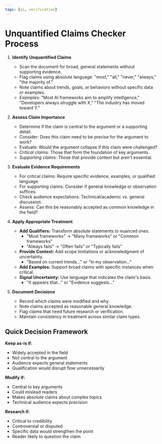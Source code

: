 ```yaml
---
tags: [ai, verification]
---
```

# Unquantified Claims Checker Process

1. **Identify Unquantified Claims**
   - Scan the document for broad, general statements without supporting evidence.
   - Flag claims using absolute language: "most," "all," "never," "always," "the majority of."
   - Note claims about trends, goals, or behaviors without specific data or examples.
   - *Examples:* "Most AI frameworks aim to amplify intelligence," "Developers always struggle with X," "The industry has moved toward Y."

2. **Assess Claim Importance**
   - Determine if the claim is central to the argument or a supporting detail.
   - Consider: Does this claim need to be precise for the argument to work?
   - Evaluate: Would the argument collapse if this claim were challenged?
   - *Critical claims:* Those that form the foundation of key arguments.
   - *Supporting claims:* Those that provide context but aren't essential.

3. **Evaluate Evidence Requirements**
   - For critical claims: Require specific evidence, examples, or qualified language.
   - For supporting claims: Consider if general knowledge or observation suffices.
   - Check audience expectations: Technical/academic vs. general discussion.
   - Assess: Can this be reasonably accepted as common knowledge in the field?

4. **Apply Appropriate Treatment**
   - **Add Qualifiers:** Transform absolute statements to nuanced ones.
     - "Most frameworks" → "Many frameworks" or "Common frameworks"
     - "Always fails" → "Often fails" or "Typically fails"
   - **Provide Context:** Add scope limitations or acknowledgment of uncertainty.
     - "Based on current trends..." or "In my observation..."
   - **Add Examples:** Support broad claims with specific instances when critical.
   - **Signal Uncertainty:** Use language that indicates the claim's basis.
     - "It appears that..." or "Evidence suggests..."

5. **Document Decisions**
   - Record which claims were modified and why.
   - Note claims accepted as reasonable general knowledge.
   - Flag claims that need future research or verification.
   - Maintain consistency in treatment across similar claim types.

## Quick Decision Framework

**Keep as-is if:**
- Widely accepted in the field
- Not central to the argument
- Audience expects general statements
- Qualification would disrupt flow unnecessarily

**Modify if:**
- Central to key arguments
- Could mislead readers
- Makes absolute claims about complex topics
- Technical audience expects precision

**Research if:**
- Critical to credibility
- Controversial or disputed
- Specific data would strengthen the point
- Reader likely to question the claim